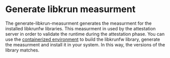 # Generate libkrun measurment

The generate-libkrun-measurment generates the measurment for the installed libkrunfw libraries. This measurment in used by the attestation server in order to validate the runtime during the attestation phase.
You can use the [containerized environment](https://github.com/alicefr/attestation-server/tree/main/build-libkrun-crun-sev) to build the libkrunfw library, generate the measurment and install it in your system. 
In this way, the versions of the library matches.
